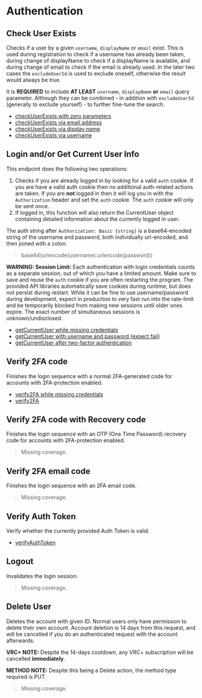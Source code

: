 # Authentication

## Check User Exists
Checks if a user by a given `username`, `displayName` or `email` exist. This is used during registration to check if a username has already been taken, during change of displayName to check if a displayName is available, and during change of email to check if the email is already used. In the later two cases the `excludeUserId` is used to exclude oneself, otherwise the result would always be true.

It is **REQUIRED** to include **AT LEAST** `username`, `displayName` **or** `email` query parameter. Although they can be combined - in addition with `excludeUserId` (generally to exclude yourself) - to further fine-tune the search.

* [checkUserExists with zero parameters](./checkuserexists-with-zero-parameters.md)
* [checkUserExists via email address](./checkuserexists-via-email-address.md)
* [checkUserExists via display name](./checkuserexists-via-display-name.md)
* [checkUserExists via username](./checkuserexists-via-username.md)
## Login and/or Get Current User Info
This endpoint does the following two operations:
  1) Checks if you are already logged in by looking for a valid `auth` cookie. If you are have a valid auth cookie then no additional auth-related actions are taken. If you are **not** logged in then it will log you in with the `Authorization` header and set the `auth` cookie. The `auth` cookie will only be sent once.
  2) If logged in, this function will also return the CurrentUser object containing detailed information about the currently logged in user.

The auth string after `Authorization: Basic {string}` is a base64-encoded string of the username and password, both individually url-encoded, and then joined with a colon.
  
> base64(urlencode(username):urlencode(password))

**WARNING: Session Limit:** Each authentication with login credentials counts as a separate session, out of which you have a limited amount. Make sure to save and reuse the `auth` cookie if you are often restarting the program. The provided API libraries automatically save cookies during runtime, but does not persist during restart. While it can be fine to use username/password during development, expect in production to very fast run into the rate-limit and be temporarily blocked from making new sessions until older ones expire. The exact number of simultaneous sessions is unknown/undisclosed.

* [getCurrentUser while missing credentials](./getcurrentuser-while-missing-credentials.md)
* [getCurrentUser with username and password (expect fail)](./getcurrentuser-with-username-and-password-(expect-fail).md)
* [getCurrentUser after two-factor authentication](./getcurrentuser-after-two-factor-authentication.md)
## Verify 2FA code
Finishes the login sequence with a normal 2FA-generated code for accounts with 2FA-protection enabled.

* [verify2FA while missing credentials](./verify2fa-while-missing-credentials.md)
* [verify2FA](./verify2fa.md)
## Verify 2FA code with Recovery code
Finishes the login sequence with an OTP (One Time Password) recovery code for accounts with 2FA-protection enabled.

> Missing coverage.
## Verify 2FA email code
Finishes the login sequence with an 2FA email code.

> Missing coverage.
## Verify Auth Token
Verify whether the currently provided Auth Token is valid.

* [verifyAuthToken](./verifyauthtoken.md)
## Logout
Invalidates the login session.

> Missing coverage.
## Delete User
Deletes the account with given ID. Normal users only have permission to delete their own account. Account deletion is 14 days from this request, and will be cancelled if you do an authenticated request with the account afterwards.

**VRC+ NOTE:** Despite the 14-days cooldown, any VRC+ subscription will be cancelled **immediately**.

**METHOD NOTE:** Despite this being a Delete action, the method type required is PUT.

> Missing coverage.
	